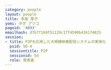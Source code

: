 ```yaml
---
category: people
layout: people
title: 多田 厚子
yomi: タダ アツコ
pageid: '4093'
emailhash: d7b7f169f51129c17f4590b436174825
session:
- title: P2Pを応用した大規模映像配信システムの実用化
  psid: 5D-4
  sessiontitle: P2P
  sessionid: 5d
  role: 発表者
---
```

